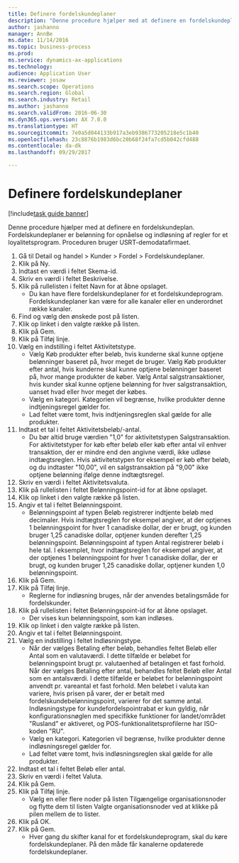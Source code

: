 ```yaml
--- 
title: Definere fordelskundeplaner
description: "Denne procedure hjælper med at definere en fordelskundeplan."
author: jashanno
manager: AnnBe
ms.date: 11/14/2016
ms.topic: business-process
ms.prod: 
ms.service: dynamics-ax-applications
ms.technology: 
audience: Application User
ms.reviewer: josaw
ms.search.scope: Operations
ms.search.region: Global
ms.search.industry: Retail
ms.author: jashanno
ms.search.validFrom: 2016-06-30
ms.dyn365.ops.version: AX 7.0.0
ms.translationtype: HT
ms.sourcegitcommit: 7e0a5d044133b917a3eb9386773205218e5c1b40
ms.openlocfilehash: 23c8876b1983d6bc20b68f24fa7cd5b042cfd488
ms.contentlocale: da-dk
ms.lasthandoff: 09/29/2017

---
```


# <a name="define-loyalty-schemes"></a>Definere fordelskundeplaner

[!include[task guide banner](../includes/task-guide-banner.md)]

Denne procedure hjælper med at definere en fordelskundeplan. Fordelskundeplaner er belønning for opnåelse og indløsning af regler for et loyalitetsprogram. Proceduren bruger USRT-demodatafirmaet.

1. Gå til Detail og handel > Kunder > Fordel > Fordelskundeplaner.
2. Klik på Ny.
3. Indtast en værdi i feltet Skema-id.
4. Skriv en værdi i feltet Beskrivelse.
5. Klik på rullelisten i feltet Navn for at åbne opslaget.
    * Du kan have flere fordelskundeplaner for et fordelskundeprogram. Fordelskundeplaner kan være for alle kanaler eller en underordnet række kanaler.  
6. Find og vælg den ønskede post på listen.
7. Klik op linket i den valgte række på listen.
8. Klik på Gem.
9. Klik på Tilføj linje.
10. Vælg en indstilling i feltet Aktivitetstype.
    * Vælg Køb produkter efter beløb, hvis kunderne skal kunne optjene belønninger baseret på, hvor meget de bruger. Vælg Køb produkter efter antal, hvis kunderne skal kunne optjene belønninger baseret på, hvor mange produkter de køber.  Vælg Antal salgstransaktioner, hvis kunder skal kunne optjene belønning for hver salgstransaktion, uanset hvad eller hvor meget der købes.  
    * Vælg en kategori. Kategorien vil begrænse, hvilke produkter denne indtjeningsregel gælder for.  
    * Lad feltet være tomt, hvis indtjeningsreglen skal gælde for alle produkter.  
11. Indtast et tal i feltet Aktivitetsbeløb/-antal.
    *  Du bør altid bruge værdien "1,0" for aktivitetstypen Salgstransaktion. For aktivitetstyper for køb efter beløb eller køb efter antal vil enhver transaktion, der er mindre end den angivne værdi, ikke udløse indtægtsreglen. Hvis aktivitetstypen for eksempel er køb efter beløb, og du indtaster "10,00", vil en salgstransaktion på "9,00" ikke optjene belønning ifølge denne indtægtsregel.  
12. Skriv en værdi i feltet Aktivitetsvaluta.
13. Klik på rullelisten i feltet Belønningspoint-id for at åbne opslaget.
14. Klik op linket i den valgte række på listen.
15. Angiv et tal i feltet Belønningspoint.
    * Belønningspoint af typen Beløb registrerer indtjente beløb med decimaler. Hvis indtægtsreglen for eksempel angiver, at der optjenes 1 belønningspoint for hver 1 canadiske dollar, der er brugt, og kunden bruger 1,25 canadiske dollar, optjener kunden derefter 1,25 belønningspoint. Belønningspoint af typen Antal registrerer beløb i hele tal. I eksemplet, hvor indtægtsreglen for eksempel angiver, at der optjenes 1 belønningspoint for hver 1 canadiske dollar, der er brugt, og kunden bruger 1,25 canadiske dollar, optjener kunden 1,0 belønningspoint.  
16. Klik på Gem.
17. Klik på Tilføj linje.
    * Reglerne for indløsning bruges, når der anvendes betalingsmåde for fordelskunder.  
18. Klik på rullelisten i feltet Belønningspoint-id for at åbne opslaget.
    * Der vises kun belønningspoint, som kan indløses.  
19. Klik op linket i den valgte række på listen.
20. Angiv et tal i feltet Belønningspoint.
21. Vælg en indstilling i feltet Indløsningstype.
    * Når der vælges Betaling efter beløb, behandles feltet Beløb eller Antal som en valutaværdi. I dette tilfælde er beløbet for belønningspoint brugt pr. valutaenhed af betalingen et fast forhold. Når der vælges Betaling efter antal, behandles feltet Beløb eller Antal som en antalsværdi. I dette tilfælde er beløbet for belønningspoint anvendt pr. vareantal et fast forhold. Men beløbet i valuta kan variere, hvis prisen på varer, der er betalt med fordelskundebelønningspoint, varierer for det samme antal. Indløsningstype for kundefordelspointrabat er kun gyldig, når konfigurationsnøglen med specifikke funktioner for landet/området "Rusland" er aktiveret, og POS-funktionalitetsprofilerne har ISO-koden "RU".  
    * Vælg en kategori. Kategorien vil begrænse, hvilke produkter denne indløsningsregel gælder for.  
    * Lad feltet være tomt, hvis indløsningsreglen skal gælde for alle produkter.  
22. Indtast et tal i feltet Beløb eller antal.
23. Skriv en værdi i feltet Valuta.
24. Klik på Gem.
25. Klik på Tilføj linje.
    * Vælg en eller flere noder på listen Tilgængelige organisationsnoder og flytte dem til listen Valgte organisationsnoder ved at klikke på pilen mellem de to lister.  
26. Klik på OK.
27. Klik på Gem.
    * Hver gang du skifter kanal for et fordelskundeprogram, skal du køre fordelskundeplaner. På den måde får kanalerne opdaterede fordelskundeplaner.  


